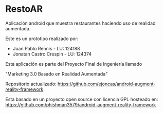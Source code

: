 RestoAR
=======

Aplicación android que muestra restaurantes haciendo uso de realidad aumentada.

Este es un prototipo realizado por:

* Juan Pablo Rennis - LU: 124188
* Jonatan Castro Crespin - LU: 124374

Esta aplicación es parte del Proyecto Final de Ingeniería llamado

"Marketing 3.0 Basado en Realidad Aumentada"

Repositorio actualizado: https://github.com/ejoncas/android-augment-reality-framework

Esta basado en un proyecto open source con licencia GPL hosteado en: https://github.com/phishman3579/android-augment-reality-framework
